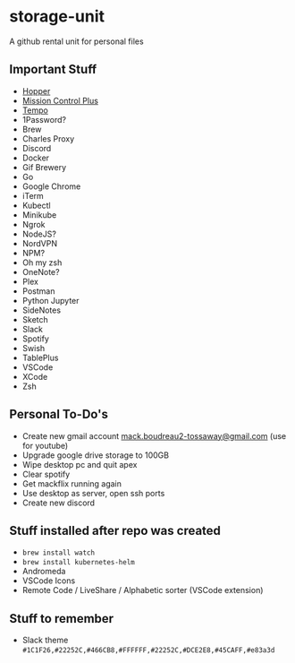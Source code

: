 # storage-unit
A github rental unit for personal files

## Important Stuff
- [Hopper](https://www.hopperapp.com)
- [Mission Control Plus](https://fadel.io/MissionControlPlus)
- [Tempo](https://www.yourtempo.co/)
- 1Password?
- Brew 
- Charles Proxy
- Discord
- Docker
- Gif Brewery 
- Go
- Google Chrome
- iTerm
- Kubectl
- Minikube
- Ngrok
- NodeJS?
- NordVPN
- NPM?
- Oh my zsh
- OneNote?
- Plex
- Postman
- Python Jupyter 
- SideNotes
- Sketch
- Slack
- Spotify
- Swish
- TablePlus
- VSCode
- XCode
- Zsh


## Personal To-Do's
- Create new gmail account mack.boudreau2-tossaway@gmail.com (use for youtube)
- Upgrade google drive storage to 100GB
- Wipe desktop pc and quit apex
- Clear spotify
- Get mackflix running again
- Use desktop as server, open ssh ports
- Create new discord

## Stuff installed after repo was created
- `brew install watch`
- `brew install kubernetes-helm`
- Andromeda
- VSCode Icons
- Remote Code / LiveShare / Alphabetic sorter (VSCode extension)

## Stuff to remember 
- Slack theme `#1C1F26,#22252C,#466CB8,#FFFFFF,#22252C,#DCE2E8,#45CAFF,#e83a3d`